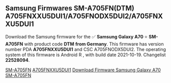<h2>Samsung Firmwares SM-A705FN(DTM) A705FNXXU5DUI1/A705FNODX5DUI2/A705FNXXU5DUI1</h2>
Download the Samsung firmware for the ✅ <strong>Samsung Galaxy A70 </strong> ⭐ <strong>SM-A705FN</strong> with product code <strong>DTM</strong> <strong> from Germany</strong>. This firmware has version number PDA <strong>A705FNXXU5DUI1</strong> and CSC A705FNODX5DUI2. The operating system of this firmware is Android R , with build date 2021-10-19. Changelist <strong>22528094</strong>.


[SM-A705FN](https://samfirm.shop/samsung/model/SM-A705FN)
[A705FNXXU5DUI1](https://samfirm.shop/samsung/pda/A705FNXXU5DUI1)
[Download Firmware Samsung Galaxy A70 SM-A705FN](https://samfirm.shop/samsung/firmware/466983)
